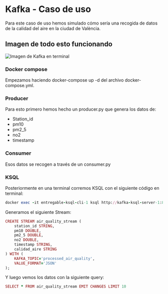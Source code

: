 # Kafka - Caso de uso

Para este caso de uso hemos simulado cómo sería una recogida de datos de la calidad del aire en la ciudad de València.

## Imagen de todo esto funcionando
![Imagen de Kafka en terminal](KAFKA/Imagen/captura.png)

### Docker compose
Empezamos haciendo docker-compose up -d del archivo docker-compose.yml.

### Producer
Para esto primero hemos hecho un producer.py que genera los datos de:
- Station_id
- pm10
- pm2_5
- no2
- timestamp

### Consumer
Esos datos se recogen a través de un consumer.py

### KSQL
Posteriormente en una terminal corremos KSQL con el siguiente código en terminal:
```ruby
docker exec -it entregable-ksql-cli-1 ksql http://kafka-ksql-server-1:8088
```

Generamos el siguiente Stream:
```ruby
CREATE STREAM air_quality_stream (
    station_id STRING,
    pm10 DOUBLE,
    pm2_5 DOUBLE,
    no2 DOUBLE,
    timestamp STRING,
    calidad_aire STRING
) WITH (
    KAFKA_TOPIC='processed_air_quality',
    VALUE_FORMAT='JSON'
);
```

Y luego vemos los datos con la siguiente query:
```ruby
SELECT * FROM air_quality_stream EMIT CHANGES LIMIT 10
```